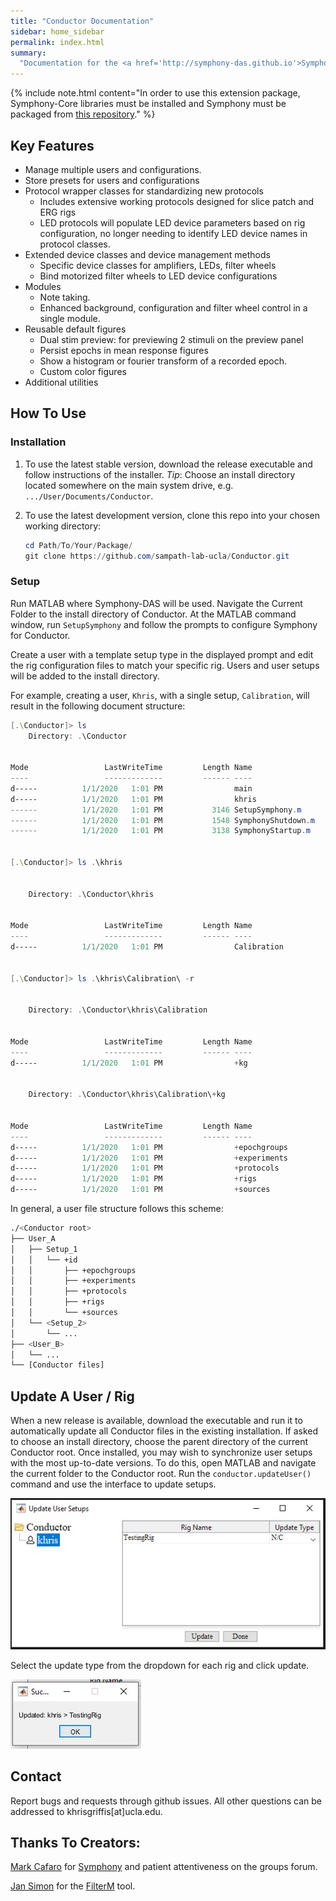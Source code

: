 ```yaml
---
title: "Conductor Documentation"
sidebar: home_sidebar
permalink: index.html
summary: 
  "Documentation for the <a href='http://symphony-das.github.io'>Symphony DAS</a> wrapper, Conductor, written in MATLAB (2018b) for windows."
---
```


{% include note.html content="In order to use this extension package,
Symphony-Core libraries must be installed and Symphony must be packaged from <a
href='https://github.com/Khlick/symphony-matlab'>this repository</a>." %}

## Key Features

* Manage multiple users and configurations.
* Store presets for users and configurations
* Protocol wrapper classes for standardizing new protocols
  * Includes extensive working protocols designed for slice patch and ERG rigs
  * LED protocols will populate LED device parameters based on rig
    configuration, no longer needing to identify LED device names in protocol
    classes.
* Extended device classes and device management methods
  * Specific device classes for amplifiers, LEDs, filter wheels
  * Bind motorized filter wheels to LED device configurations
* Modules
  * Note taking.
  * Enhanced background, configuration and filter wheel control in a single module.
* Reusable default figures
  * Dual stim preview: for previewing 2 stimuli on the preview panel
  * Persist epochs in mean response figures
  * Show a histogram or fourier transform of a recorded epoch.
  * Custom color figures
* Additional utilities 


## How To Use

### Installation

1) To use the latest stable version, download the release executable and follow
instructions of the installer. *Tip*: Choose an install directory located
somewhere on the main system drive, e.g. `.../User/Documents/Conductor`.

2) To use the latest development version, clone this repo into your chosen
   working directory:
   ```powershell
   cd Path/To/Your/Package/
   git clone https://github.com/sampath-lab-ucla/Conductor.git
   ```

### Setup
Run MATLAB where Symphony-DAS will be used. Navigate the Current Folder to the
install directory of Conductor. At the MATLAB command window, run
`SetupSymphony` and follow the prompts to configure Symphony for Conductor.

Create a user with a template setup type in the displayed prompt and edit the 
rig configuration files to match your specific rig. Users and user setups will
be added to the install directory.

For example, creating a user, `Khris`, with a single setup, `Calibration`, will
result in the following document structure:
```powershell
[.\Conductor]> ls
    Directory: .\Conductor


Mode                 LastWriteTime         Length Name
----                 -------------         ------ ----
d-----          1/1/2020   1:01 PM                main
d-----          1/1/2020   1:01 PM                khris
------          1/1/2020   1:01 PM           3146 SetupSymphony.m
------          1/1/2020   1:01 PM           1548 SymphonyShutdown.m
------          1/1/2020   1:01 PM           3138 SymphonyStartup.m


[.\Conductor]> ls .\khris


    Directory: .\Conductor\khris


Mode                 LastWriteTime         Length Name
----                 -------------         ------ ----
d-----          1/1/2020   1:01 PM                Calibration


[.\Conductor]> ls .\khris\Calibration\ -r


    Directory: .\Conductor\khris\Calibration


Mode                 LastWriteTime         Length Name
----                 -------------         ------ ----
d-----          1/1/2020   1:01 PM                +kg


    Directory: .\Conductor\khris\Calibration\+kg


Mode                 LastWriteTime         Length Name
----                 -------------         ------ ----
d-----          1/1/2020   1:01 PM                +epochgroups
d-----          1/1/2020   1:01 PM                +experiments
d-----          1/1/2020   1:01 PM                +protocols
d-----          1/1/2020   1:01 PM                +rigs
d-----          1/1/2020   1:01 PM                +sources

```

In general, a user file structure follows this scheme:
```bash
./<Conductor root>
├── User_A
│   ├── Setup_1
│   │   └── +id
│   │       ├── +epochgroups
│   │       ├── +experiments
│   │       ├── +protocols
│   │       ├── +rigs
│   │       └── +sources
│   └── <Setup_2>
│       └── ...
├── <User_B>
│   └── ...
└── [Conductor files]
```

## Update A User / Rig

When a new release is available, download the executable and run it to
automatically update all Conductor files in the existing installation. If asked
to choose an install directory, choose the parent directory of the current
Conductor root. Once installed, you may wish to synchronize user setups with
the most up-to-date versions. To do this, open MATLAB and navigate the current
folder to the Conductor root. Run the `conductor.updateUser()` command and use
the interface to update setups.

![updateUI](images/updateUserUI.jpg)

Select the update type from the dropdown for each rig and click update.

![updateUI success](images/updateUserUI_success.jpg)



## Contact

Report bugs and requests through github issues. All other questions can be addressed to khrisgriffis[at]ucla.edu.


## Thanks To Creators:

[Mark Cafaro](https://github.com/cafarm) for [Symphony](https://symphony-das.github.io/) and patient attentiveness
on the groups forum.

[Jan Simon](https://www.mathworks.com/matlabcentral/profile/authors/869888) for the [FilterM](https://www.mathworks.com/matlabcentral/fileexchange/32261-filterm) tool.
